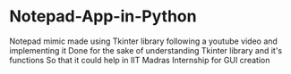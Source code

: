 # Notepad-App-in-Python

Notepad mimic made using Tkinter library following a youtube video and implementing it
Done for the sake of understanding Tkinter library and it's functions
So that it could help in IIT Madras Internship for GUI creation
